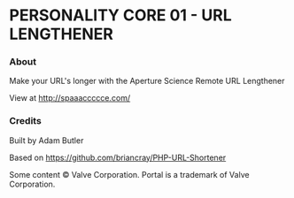 # PERSONALITY CORE 01 - URL LENGTHENER

### About

Make your URL's longer with the Aperture Science Remote URL Lengthener

View at http://spaaaccccce.com/

### Credits

Built by Adam Butler

Based on https://github.com/briancray/PHP-URL-Shortener 

Some content © Valve Corporation. Portal is a trademark of Valve Corporation.
